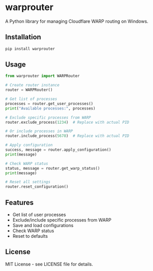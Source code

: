 # warprouter

A Python library for managing Cloudflare WARP routing on Windows.

## Installation

```bash
pip install warprouter
```

## Usage

```python
from warprouter import WARPRouter

# Create router instance
router = WARPRouter()

# Get list of processes
processes = router.get_user_processes()
print("Available processes:", processes)

# Exclude specific processes from WARP
router.exclude_process(1234)  # Replace with actual PID

# Or include processes in WARP
router.include_process(5678)  # Replace with actual PID

# Apply configuration
success, message = router.apply_configuration()
print(message)

# Check WARP status
status, message = router.get_warp_status()
print(message)

# Reset all settings
router.reset_configuration()
```

## Features

- Get list of user processes
- Exclude/include specific processes from WARP
- Save and load configurations
- Check WARP status
- Reset to defaults

## License

MIT License - see LICENSE file for details.